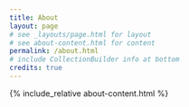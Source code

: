 ```yaml
---
title: About
layout: page
# see _layouts/page.html for layout
# see about-content.html for content
permalink: /about.html
# include CollectionBuilder info at bottom
credits: true
---
```


{% include_relative about-content.html %}